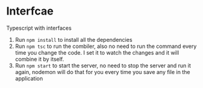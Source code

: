 # Interfcae

Typescript with interfaces

1. Run `npm install` to install all the dependencies
2. Run `npm tsc` to run the combiler, also no need to run the command every time you change the code. I set it to watch the changes and it will combine it by itself.
3. Run `npm start` to start the server, no need to stop the server and run it again, nodemon will do that for you every time you save any file in the application
